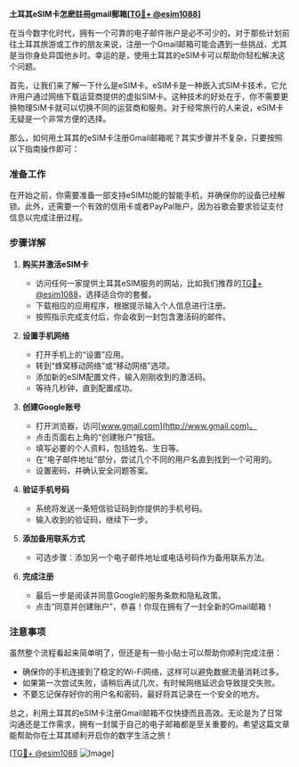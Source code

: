 **土耳其eSIM卡怎麽註冊gmail郵箱[[TG💪+ @esim1088](https://t.me/s/esim1088)]**

在当今数字化时代，拥有一个可靠的电子邮件账户是必不可少的。对于那些计划前往土耳其旅游或工作的朋友来说，注册一个Gmail邮箱可能会遇到一些挑战，尤其是当你身处异国他乡时。幸运的是，使用土耳其的eSIM卡可以帮助你轻松解决这个问题。

首先，让我们来了解一下什么是eSIM卡。eSIM卡是一种嵌入式SIM卡技术，它允许用户通过网络下载运营商提供的虚拟SIM卡。这种技术的好处在于，你不需要更换物理SIM卡就可以切换不同的运营商和服务。对于经常旅行的人来说，eSIM卡无疑是一个非常方便的选择。

那么，如何用土耳其的eSIM卡注册Gmail邮箱呢？其实步骤并不复杂，只要按照以下指南操作即可：

### 准备工作

在开始之前，你需要准备一部支持eSIM功能的智能手机，并确保你的设备已经解锁。此外，还需要一个有效的信用卡或者PayPal账户，因为谷歌会要求验证支付信息以完成注册过程。

### 步骤详解

1. **购买并激活eSIM卡**
   - 访问任何一家提供土耳其eSIM服务的网站，比如我们推荐的[TG💪+ @esim1088](https://t.me/s/esim1088)，选择适合你的套餐。
   - 下载相应的应用程序，根据提示输入个人信息进行注册。
   - 按照指示完成支付后，你会收到一封包含激活码的邮件。

2. **设置手机网络**
   - 打开手机上的“设置”应用。
   - 转到“蜂窝移动网络”或“移动网络”选项。
   - 添加新的eSIM配置文件，输入刚刚收到的激活码。
   - 等待几秒钟，直到配置成功。

3. **创建Google账号**
   - 打开浏览器，访问[www.gmail.com](http://www.gmail.com)。
   - 点击页面右上角的“创建账户”按钮。
   - 填写必要的个人资料，包括姓名、生日等。
   - 在“电子邮件地址”部分，尝试几个不同的用户名直到找到一个可用的。
   - 设置密码，并确认安全问题答案。

4. **验证手机号码**
   - 系统将发送一条短信验证码到你提供的手机号码。
   - 输入收到的验证码，继续下一步。

5. **添加备用联系方式**
   - 可选步骤：添加另一个电子邮件地址或电话号码作为备用联系方法。

6. **完成注册**
   - 最后一步是阅读并同意Google的服务条款和隐私政策。
   - 点击“同意并创建账户”，恭喜！你现在拥有了一封全新的Gmail邮箱！

### 注意事项

虽然整个流程看起来简单明了，但还是有一些小贴士可以帮助你顺利完成注册：

- 确保你的手机连接到了稳定的Wi-Fi网络，这样可以避免数据流量消耗过多。
- 如果第一次尝试失败，请稍后再试几次，有时候网络延迟会导致提交失败。
- 不要忘记保存好你的用户名和密码，最好将其记录在一个安全的地方。

总之，利用土耳其的eSIM卡注册Gmail邮箱不仅快捷而且高效。无论是为了日常沟通还是工作需求，拥有一封属于自己的电子邮箱都是至关重要的。希望这篇文章能帮助你在土耳其顺利开启你的数字生活之旅！

[[TG💪+ @esim1088](https://t.me/s/esim1088) ![Image](https://i.postimg.cc/4NQfJmqS/Snipaste-2025-05-13-00-14-12.png)]